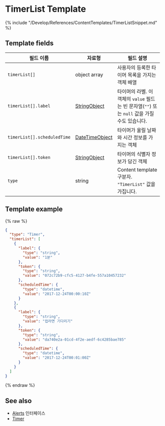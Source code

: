# TimerList Template

{% include "/Develop/References/ContentTemplates/TimerListSnippet.md" %}

## Template fields

| 필드 이름       | 자료형    | 필드 설명                     |
|---------------|---------|-----------------------------|
| `timerList[]`               | object array  | 사용자의 등록한 타이머 목록을 가지는 객체 배열                                                                                         |
| `timerList[].label`         | [StringObject](/Develop/References/ContentTemplates/Shared_Objects.md#StringObject)     | 타이머의 라벨. 이 객체의 `value` 필드는 빈 문자열(`""`) 또는 `null` 값을 가질 수도 있습니다.    |
| `timerList[].scheduledTime` | [DateTimeObject](/Develop/References/ContentTemplates/Shared_Objects.md#DateTimeObject) | 타이머가 울릴 날짜와 시간 정보를 가지는 객체                    |
| `timerList[].token`         | [StringObject](/Develop/References/ContentTemplates/Shared_Objects.md#StringObject)     | 타이머의 식별자 정보가 담긴 객체                             |
| `type`                      | string                                                                              | Content template 구분자. `"TimerList"` 값을 가집니다.      |

## Template example

{% raw %}

```json
{
  "type": "Timer",
  "timerList": [
    {
      "label": {
        "type": "string",
        "value": "1분"
      },
      "token": {
        "type": "string",
        "value": "072c72b9-cfc5-4127-b4fe-557a10457232"
      },
      "scheduledTime": {
        "type": "datetime",
        "value": "2017-12-24T00:00:10Z"
      }
    },
    {
      "label": {
        "type": "string",
        "value": "컵라면 기다리기"
      },
      "token": {
        "type": "string",
        "value": "da740e2a-01cd-4f2e-aedf-6c4285bae785"
      },
      "scheduledTime": {
        "type": "datetime",
        "value": "2017-12-24T00:01:00Z"
      }
    }
  ]
}
```

{% endraw %}

## See also
* [Alerts](/Develop/References/MessageInterfaces/Alerts.md) 인터페이스
* [Timer](/Develop/References/ContentTemplates/Timer.md)
